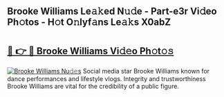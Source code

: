 ## Brooke Williams Le𝚊𝚔ed N𝚞𝚍e - Part-e3r Vi𝚍eo Ph𝚘tos - H𝚘t O𝚗lyf𝚊ns Le𝚊𝚔s X0abZ

# <h2><a href="http://hf8wbr.feru.top/?c=Brooke+Williams">🔗 👉 🔴 Brooke Williams Vi𝚍𝚎o Ph𝚘t𝚘𝚜</a></h2>

[![Brooke Williams Nu𝚍𝚎s](https://i.imgur.com/0TWrTi3.gif)](http://hf8wbr.feru.top/?c=Brooke+Williams)
Social media star Brooke Williams known for dance performances and lifestyle vlogs. Integrity and trustworthiness Brooke Williams are vital for the credibility of a public figure. 
